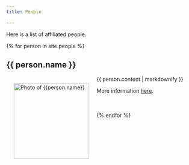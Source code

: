 ```yaml
---
title: People

---
```


Here is a list of affiliated people.

{% for person in site.people %}
  <h2 id="{{person.shortname}}">{{ person.name }}</h2>
  <p><img src="people/{{person.image}}" alt="Photo of {{person.name}}" width=200px hspace="20" vspace="20" style="float:left"> {{ person.content | markdownify }}</p>
  <p>More information <a href="{{ person.website }}">here</a>.</p>
  <br/>
  <br/>
{% endfor %}
